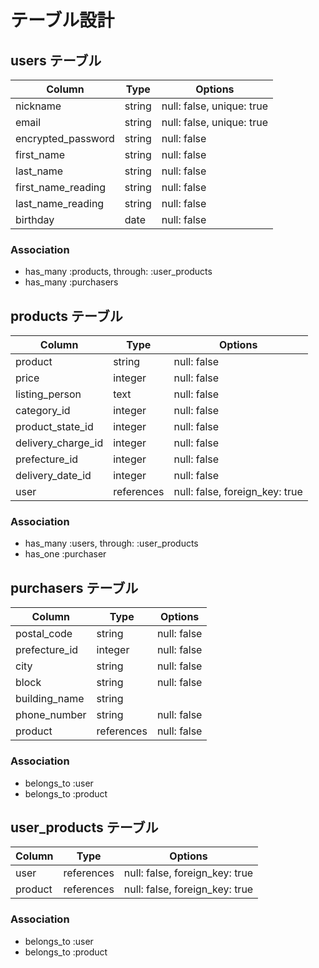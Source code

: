 # テーブル設計

## users テーブル

| Column             | Type   | Options                   |
| ------------------ | ------ | ------------------------- |
| nickname           | string | null: false, unique: true |
| email              | string | null: false, unique: true |
| encrypted_password | string | null: false               |
| first_name         | string | null: false               |
| last_name          | string | null: false               |
| first_name_reading | string | null: false               |
| last_name_reading  | string | null: false               |
| birthday           | date   | null: false               |

### Association

- has_many :products, through: :user_products
- has_many :purchasers

## products テーブル

| Column             | Type       | Options                        |
| ------------------ | ---------- | ------------------------------ |
| product            | string     | null: false                    |
| price              | integer    | null: false                    |
| listing_person     | text       | null: false                    |
| category_id        | integer    | null: false                    |
| product_state_id   | integer    | null: false                    |
| delivery_charge_id | integer    | null: false                    |
| prefecture_id      | integer    | null: false                    |
| delivery_date_id   | integer    | null: false                    |
| user               | references | null: false, foreign_key: true |

### Association

- has_many :users, through: :user_products
- has_one   :purchaser

## purchasers テーブル

| Column        | Type       | Options                        |
| ------------- | ---------- | ------------------------------ |
| postal_code   | string     | null: false                    |
| prefecture_id | integer    | null: false                    |
| city          | string     | null: false                    |
| block         | string     | null: false                    |
| building_name | string     |                                |
| phone_number  | string     | null: false                    |
| product       | references | null: false                    |

### Association

- belongs_to :user
- belongs_to  :product

## user_products テーブル

| Column    | Type       | Options                        |
| --------- | ---------- | ------------------------------ |
| user      | references | null: false, foreign_key: true |
| product   | references | null: false, foreign_key: true |

### Association

- belongs_to  :user
- belongs_to  :product